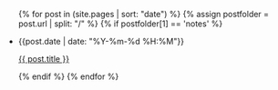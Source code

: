 <ul>
  {% for post in (site.pages | sort: "date") %}
    {% assign postfolder = post.url | split: "/" %}
    {% if postfolder[1] == 'notes' %}
      <li>
        <p>{{post.date | date: "%Y-%m-%d %H:%M"}}</p>
        <p><a href="{{ post.url }}">{{ post.title }}</a></p>
      </li>
    {% endif %}
  {% endfor %}
</ul>
